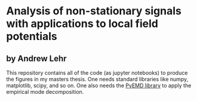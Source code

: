 # Analysis of non-stationary signals with applications to local field potentials
## by Andrew Lehr

This repository contains all of the code (as jupyter notebooks) to produce the figures in my masters thesis. One needs standard libraries like numpy, matplotlib, scipy, and so on. One also needs the [PyEMD library](https://github.com/laszukdawid/PyEMD) to apply the empirical mode decomposition.
